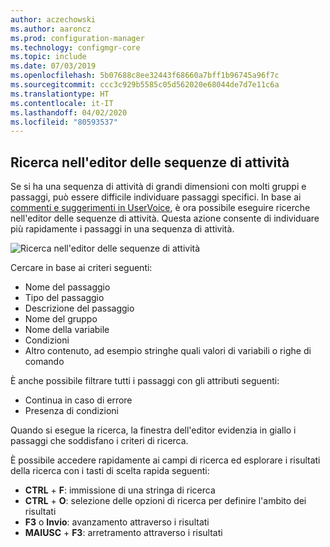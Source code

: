 ```yaml
---
author: aczechowski
ms.author: aaroncz
ms.prod: configuration-manager
ms.technology: configmgr-core
ms.topic: include
ms.date: 07/03/2019
ms.openlocfilehash: 5b07688c8ee32443f68660a7bff1b96745a96f7c
ms.sourcegitcommit: ccc3c929b5585c05d562020e68044de7d7e11c6a
ms.translationtype: HT
ms.contentlocale: it-IT
ms.lasthandoff: 04/02/2020
ms.locfileid: "80593537"
---
```

## <a name="search-the-task-sequence-editor"></a><a name="bkmk_tsedit"></a>Ricerca nell'editor delle sequenze di attività

<!--4621085-->

Se si ha una sequenza di attività di grandi dimensioni con molti gruppi e passaggi, può essere difficile individuare passaggi specifici. In base ai [commenti e suggerimenti in UserVoice](https://configurationmanager.uservoice.com/forums/300492-ideas/suggestions/10015995-task-sequence-editor-search), è ora possibile eseguire ricerche nell'editor delle sequenze di attività. Questa azione consente di individuare più rapidamente i passaggi in una sequenza di attività.

![Ricerca nell'editor delle sequenze di attività](../../media/4621085-task-sequence-search.png)

Cercare in base ai criteri seguenti:

- Nome del passaggio
- Tipo del passaggio
- Descrizione del passaggio
- Nome del gruppo
- Nome della variabile
- Condizioni
- Altro contenuto, ad esempio stringhe quali valori di variabili o righe di comando

È anche possibile filtrare tutti i passaggi con gli attributi seguenti:

- Continua in caso di errore
- Presenza di condizioni

Quando si esegue la ricerca, la finestra dell'editor evidenzia in giallo i passaggi che soddisfano i criteri di ricerca.

È possibile accedere rapidamente ai campi di ricerca ed esplorare i risultati della ricerca con i tasti di scelta rapida seguenti:

- **CTRL** + **F**: immissione di una stringa di ricerca
- **CTRL** + **O**: selezione delle opzioni di ricerca per definire l'ambito dei risultati
- **F3** o **Invio**: avanzamento attraverso i risultati
- **MAIUSC** + **F3**: arretramento attraverso i risultati
